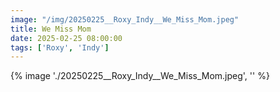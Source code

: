 ```yaml
---
image: "/img/20250225__Roxy_Indy__We_Miss_Mom.jpeg"
title: We Miss Mom 
date: 2025-02-25 08:00:00
tags: ['Roxy', 'Indy']
---
```

{% image './20250225__Roxy_Indy__We_Miss_Mom.jpeg', '' %}